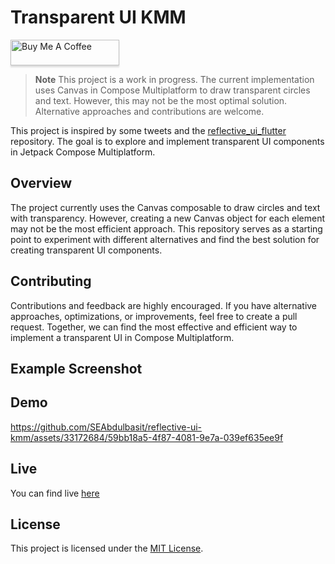 # Transparent UI KMM

<a href="https://www.buymeacoffee.com/seabdulbasit" target="_blank"><img src="https://www.buymeacoffee.com/assets/img/custom_images/orange_img.png" alt="Buy Me A Coffee" style="height: 41px !important;width: 174px !important;box-shadow: 0px 3px 2px 0px rgba(190, 190, 190, 0.5) !important;-webkit-box-shadow: 0px 3px 2px 0px rgba(190, 190, 190, 0.5) !important;" ></a>


> **Note**
> This project is a work in progress. The current implementation uses Canvas in Compose Multiplatform to draw transparent circles and text. However, this may not be the most optimal solution. Alternative approaches and contributions are welcome.

This project is inspired by some tweets and the [reflective_ui_flutter](https://github.com/sbis04/reflective_ui_flutter) repository. The goal is to explore and implement transparent UI components in Jetpack Compose Multiplatform.

## Overview

The project currently uses the Canvas composable to draw circles and text with transparency. However, creating a new Canvas object for each element may not be the most efficient approach. This repository serves as a starting point to experiment with different alternatives and find the best solution for creating transparent UI components.

## Contributing

Contributions and feedback are highly encouraged. If you have alternative approaches, optimizations, or improvements, feel free to create a pull request. Together, we can find the most effective and efficient way to implement a transparent UI in Compose Multiplatform.

## Example Screenshot

## Demo
https://github.com/SEAbdulbasit/reflective-ui-kmm/assets/33172684/59bb18a5-4f87-4081-9e7a-039ef635ee9f


## Live
You can find live [here](https://seabdulbasit.github.io/reflective-ui-kmm/)






## License

This project is licensed under the [MIT License](LICENSE).
